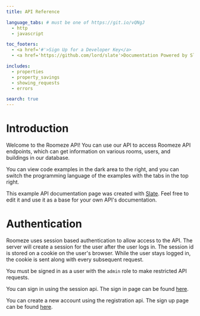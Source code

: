 ```yaml
---
title: API Reference

language_tabs: # must be one of https://git.io/vQNgJ
  - http
  - javascript

toc_footers:
  - <a href='#'>Sign Up for a Developer Key</a>
  - <a href='https://github.com/lord/slate'>Documentation Powered by Slate</a>

includes:
  - properties
  - property_savings
  - showing_requests
  - errors

search: true
---
```


# Introduction

Welcome to the Roomeze API! You can use our API to access Roomeze API endpoints, which can get information on various rooms, users, and buildings in our database.

You can view code examples in the dark area to the right, and you can switch the programming language of the examples with the tabs in the top right.

This example API documentation page was created with [Slate](https://github.com/lord/slate). Feel free to edit it and use it as a base for your own API's documentation.

# Authentication

Roomeze uses session based authentication to allow access to the API. The server will create a session for the user after the user logs in. The session id is stored on a cookie on the user's browser. While the user stays logged in, the cookie is sent along with every subsequent request. 

<aside class="notice">
You must be signed in as a user with the <code>admin</code> role to make restricted API requests.
</aside>

You can sign in using the session api. The sign in page can be found [here](https://roomeze.com/users/sign_in).

You can create a new account using the registration api. The sign up page can be found [here](https://roomeze.com/users/sign_up).

<!-- <aside class="success">
Remember — a happy kitten is an authenticated kitten!
</aside>

<aside class="warning">Inside HTML code blocks like this one, you can't use Markdown, so use <code>&lt;code&gt;</code> blocks to denote code.</aside> -->
